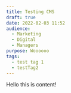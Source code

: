 ```yaml
---
title: Testing CMS
draft: true
date: 2022-02-03 11:52
audience:
  - Marketing
  - Digital
  - Managers
purpose: Woooooo
tags:
  - test tag 1
  - testTag2
---
```

Hello this is content!
